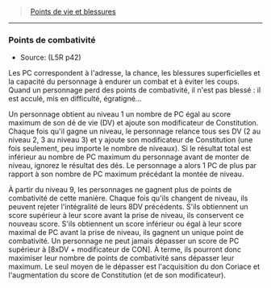 ﻿---
!Generic
Id: l5r_hitpoints_hd.md#points-de-combativité
ParentLink: l5r_hitpoints_hd.md#points-de-vie-et-blessures
Name: Points de combativité
ParentName: Points de vie et blessures
NameLevel: 3
Source: (L5R p42)
---
> [Points de vie et blessures](hd_l5r_hitpoints.md)

---

### Points de combativité

- Source: (L5R p42)

Les PC correspondent à l'adresse, la chance, les blessures superficielles et la capacité du personnage à endurer un combat et à éviter les coups. Quand un personnage perd des points de combativité, il n'est pas blessé : il est acculé, mis en difficulté, égratigné…

Un personnage obtient au niveau 1 un nombre de PC égal au score maximum de son dé de vie (DV) et ajoute son modificateur de Constitution. Chaque fois qu'il gagne un niveau, le personnage relance tous ses DV (2 au niveau 2, 3 au niveau 3) et y ajoute son modificateur de Constitution (une fois seulement, peu importe le nombre de niveaux). Si le résultat total est inférieur au nombre de PC maximum du personnage avant de monter de niveau, ignorez le résultat des dés. Le personnage a alors 1 PC de plus par rapport à son nombre de PC maximum précédant la montée de niveau.

À partir du niveau 9, les personnages ne gagnent plus de points de combativité de cette manière. Chaque fois qu'ils changent de niveau, ils peuvent rejeter l'intégralité de leurs 8DV précédents. S'ils obtiennent un score supérieur à leur score avant la prise de niveau, ils conservent ce nouveau score. S'ils obtiennent un score inférieur ou égal à leur score maximal de PC avant la prise de niveau, ils gagnent un unique point de combativité. Un personnage ne peut jamais dépasser un score de PC supérieur à [8xDV + modificateur de CON]. À terme, ils pourront donc maximiser leur nombre de points de combativité sans dépasser leur maximum. Le seul moyen de le dépasser est l'acquisition du don Coriace et l'augmentation du score de Constitution (et de son modificateur).

